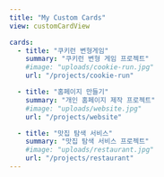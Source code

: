 ```yaml
---
title: "My Custom Cards"
view: customCardView

cards:
  - title: "쿠키런 변형게임"
    summary: "쿠키런 변형 게임 프로젝트"
    #image: "uploads/cookie-run.jpg"
    url: "/projects/cookie-run"

  - title: "홈페이지 만들기"
    summary: "개인 홈페이지 제작 프로젝트"
    #image: "uploads/website.jpg"
    url: "/projects/website"

  - title: "맛집 탐색 서비스"
    summary: "맛집 탐색 서비스 프로젝트"
    #image: "uploads/restaurant.jpg"
    url: "/projects/restaurant"
---
```

